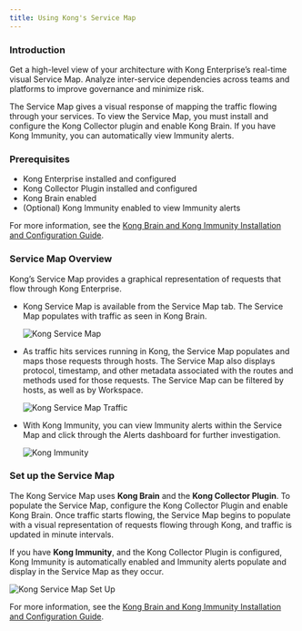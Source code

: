 ```yaml
---
title: Using Kong's Service Map
---
```


### Introduction

Get a high-level view of your architecture with Kong Enterprise’s real-time visual Service Map. Analyze inter-service dependencies across teams and platforms to improve governance and minimize risk. 

The Service Map gives a visual response of mapping the traffic flowing through your services. To view the Service Map, you must install and configure the Kong Collector plugin and enable Kong Brain. If you have Kong Immunity, you can automatically view Immunity alerts. 



### Prerequisites

* Kong Enterprise installed and configured
* Kong Collector Plugin installed and configured
* Kong Brain enabled
* (Optional) Kong Immunity enabled to view Immunity alerts



For more information, see the [Kong Brain and Kong Immunity Installation and Configuration Guide](/enterprise/{{page.kong_version}}/brain-immunity/install-configure).

### Service Map Overview

Kong’s Service Map provides a graphical representation of requests that flow through Kong Enterprise. 

* Kong Service Map is available from the Service Map tab. The Service Map populates with traffic as seen in Kong Brain.

   ![Kong Service Map](https://doc-assets.konghq.com/1.3/service-map/kong_service_map.png)


* As traffic hits services running in Kong, the Service Map populates and maps those requests through hosts. The Service Map also displays protocol, timestamp, and other metadata associated with the routes and methods used for those requests. The Service Map can be filtered by hosts, as well as by Workspace. 

   ![Kong Service Map Traffic](https://doc-assets.konghq.com/1.3/service-map/kong_service_map_traffic.png)


* With Kong Immunity, you can view Immunity alerts within the Service Map and click through the Alerts dashboard for further investigation. 

  ![Kong Immunity](https://doc-assets.konghq.com/1.3/service-map/kong_immunity.png)


### Set up the Service Map

The Kong Service Map uses **Kong Brain** and the **Kong Collector Plugin**. To populate the Service Map, configure the Kong Collector Plugin and enable Kong Brain. Once traffic starts flowing, the Service Map begins to populate with a visual representation of requests flowing through Kong, and traffic is updated in minute intervals. 


If you have **Kong Immunity**, and the Kong Collector Plugin is configured, Kong Immunity is automatically enabled and Immunity alerts populate and display in the Service Map as they occur. 

  ![Kong Service Map Set Up](https://doc-assets.konghq.com/1.3/service-map/kong_service_map_setup.png)


For more information, see the [Kong Brain and Kong Immunity Installation and Configuration Guide](/enterprise/{{page.kong_version}}/brain-immunity/install-configure).
